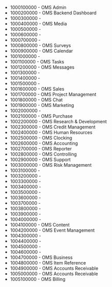 * 1000100000 - OMS Admin
* 1000200000 - OMS Backend Dashboard
* 1000300000 - 
* 1000400000 - OMS Media
* 1000500000 - 
* 1000600000 - 
* 1000700000 - 
* 1000800000 - OMS Surveys
* 1000900000 - OMS Calendar
* 1001000000 - 
* 1001100000 - OMS Tasks
* 1001200000 - OMS Messages
* 1001300000 - 
* 1001400000 - 
* 1001500000 - 
* 1001600000 - OMS Sales
* 1001700000 - OMS Project Management
* 1001800000 - OMS Chat
* 1001900000 - OMS Marketing
* 1002000000 - 
* 1002100000 - OMS Purchase
* 1002200000 - OMS Research & Development
* 1002300000 - OMS Credit Management
* 1002400000 - OMS Human Resources
* 1002500000 - OMS Clocking
* 1002600000 - OMS Accounting
* 1002700000 - OMS Reporter
* 1002800000 - OMS Controlling
* 1002900000 - OMS Support
* 1003000000 - OMS Risk Management
* 1003100000 - 
* 1003200000 - 
* 1003300000 - 
* 1003400000 - 
* 1003500000 - 
* 1003600000 - 
* 1003700000 - 
* 1003800000 - 
* 1003900000 - 
* 1004000000 - 
* 1004100000 - OMS Content
* 1004200000 - OMS Event Management
* 1004300000 - 
* 1004400000 - 
* 1004500000 - 
* 1004600000 - 
* 1004700000 - OMS Business
* 1004800000 - OMS Item Reference
* 1004900000 - OMS Accounts Receivable
* 1005000000 - OMS Accounts Receivable
* 1005100000 - OMS Billing